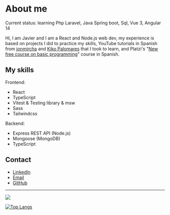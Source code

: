 # About me

Current status: learning Php Laravel, Java Spring boot, Sql, Vue 3, Angular 14

Hi, I am Javier and I am a React and Node.js web dev, my experience is based on projects I did to practice my skills, YouTube tutorials in Spanish from [jonmircha](https://www.youtube.com/@jonmircha) and [Kiko Palomares](https://www.youtube.com/@kikopalomares) that I took to learn, and Platzi's "[New free course on basic programming](https://platzi.com/cursos/programacion-basica/)" course in Spanish.



## My skills

Frontend:

- React
- TypeScript
- Vitest & Testing library & msw
- Sass
- Tailwindcss

Backend:

- Express REST API (Node.js)
- Mongoose (MongoDB)
- TypeScript

## Contact

- [LinkedIn](https://www.linkedin.com/in/spring-jsx1/)
- [Email](mailto:devjavicont@gmail.com)
- [GitHub](https://github.com/javaweb27/)

---

<picture>
<source 
  srcset="https://github-readme-stats.vercel.app/api?username=javaweb27&show_icons=true&theme=dark"
  media="(prefers-color-scheme: dark)"
/>
<source
  srcset="https://github-readme-stats.vercel.app/api?username=javaweb27&show_icons=true"
  media="(prefers-color-scheme: light), (prefers-color-scheme: no-preference)"
/>
<img src="https://github-readme-stats.vercel.app/api?username=javaweb27&show_icons=true" />
</picture>

[![Top Langs](https://github-readme-stats.vercel.app/api/top-langs/?username=javaweb27&theme=dracula)](https://github.com/javaweb27/github-readme-stats)
